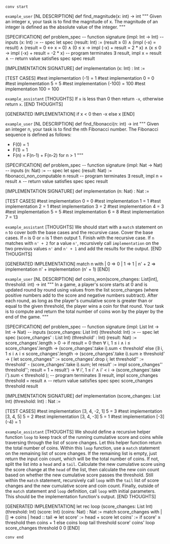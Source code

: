`conv start`

`example_user`
[NL DESCRIPTION]
def find_magnitude(x: int) -> int
"""
Given an integer x, your task is to find the magnitude of x.
The magnitude of an integer is defined as the absolute value of the integer.
"""

[SPECIFICATION]
def problem_spec
-- function signature
(impl: Int → Int)
-- inputs
(x: Int) :=
-- spec
let spec (result: Int) :=
(result ≥ 0) ∧
(impl (-x) = result) ∧
(result = 0 ↔ x = 0) ∧
(0 ≤ x → impl (-x) + result = 2 * x) ∧
(x ≤ 0 → impl (-x) + result = -2 * x)
-- program terminates
∃ result, impl x = result ∧
-- return value satisfies spec
spec result

[IMPLEMENTATION SIGNATURE]
def implementation (x: Int) : Int :=

[TEST CASES]
#test implementation (-1) = 1
#test implementation 0 = 0
#test implementation 5 = 5
#test implementation (-100) = 100
#test implementation 100 = 100


`example_assistant`
[THOUGHTS]
If `x` is less than 0 then return `-x`, otherwise return `x`.
[END THOUGHTS]


[GENERATED IMPLEMENTATION]
if x < 0 then -x else x
[END]


`example_user`
[NL DESCRIPTION]
def find_fibonacci(n: int) -> int
"""
Given an integer n, your task is to find the nth Fibonacci number.
The Fibonacci sequence is defined as follows:
- F(0) = 1
- F(1) = 1
- F(n) = F(n-1) + F(n-2) for n > 1
"""

[SPECIFICATION]
def problem_spec
-- function signature
(impl: Nat → Nat)
-- inputs
(n: Nat) :=
-- spec
let spec (result: Nat) :=
fibonacci_non_computable n result
-- program terminates
∃ result, impl n = result ∧
-- return value satisfies spec
spec result


[IMPLEMENTATION SIGNATURE]
def implementation (n: Nat) : Nat :=

[TEST CASES]
#test implementation 0 = 0
#test implementation 1 = 1
#test implementation 2 = 1
#test implementation 3 = 2
#test implementation 4 = 3
#test implementation 5 = 5
#test implementation 6 = 8
#test implementation 7 = 13


`example_assistant`
[THOUGHTS]
We should start with a `match` statement on `n` to cover both the base cases and the recursive case.
Cover the base cases. If `n` is 0 or `n` is 1 then output 1.
Finish with the recursive case. If `n` matches with `n' + 2` for a value `n'`, recursively call `implementation` on the two previous values `n'` and `n' + 1` and add the results for the output.
[END THOUGHTS]


[GENERATED IMPLEMENTATION]
match n with
| 0 => 0
| 1 => 1
| n' + 2 => implementation n' + implementation (n' + 1)
[END]


`example_user`
[NL DESCRIPTION]
def coins_won(score_changes: List[int], threshold: int) -> int
"""
In a game, a player's score starts at 0 and is updated round by round using values from the list
score_changes (where positive numbers add to the score and negative numbers subtract).
After each round, as long as the player's cumulative score is greater than or equal to the given threshold,
the player wins a coin for that round.
Your task is to compute and return the total number of coins won by the player by the end of the game.
"""

[SPECIFICATION]
def problem_spec
-- function signature
(impl: List Int → Int → Nat)
-- inputs
(score_changes: List Int)
(threshold: Int) :=
-- spec
let spec (score_changes' : List Int) (threshold' : Int) (result: Nat) :=
score_changes'.length > 0 →
if result = 0 then
  ∀ i, 1 ≤ i ∧ i ≤ score_changes'.length →
  (score_changes'.take i).sum < threshold'
else
  (∃ i, 1 ≤ i ∧ i ≤ score_changes'.length →
  (score_changes'.take i).sum ≥ threshold' →
  ( let score_changes'' := score_changes'.drop i;
    let threshold'' := threshold' - (score_changes'.take i).sum;
    let result' := impl score_changes'' threshold'';
    result = 1 + result') →
  ∀ i', 1 ≤ i' ∧ i' < i → (score_changes'.take i').sum < threshold
  );
-- program terminates
∃ result, impl score_changes threshold = result ∧
-- return value satisfies spec
spec score_changes threshold result

[IMPLEMENTATION SIGNATURE]
def implementation (score_changes: List Int) (threshold: Int) : Nat :=

[TEST CASES]
#test implementation [3, 4, -2, 1] 5 = 3
#test implementation [3, 4, 5] 5 = 2
#test implementation [3, 4, -3] 5 = 1
#test implementation [-3] (-4) = 1


`example_assistant`
[THOUGHTS]
We should define a recursive helper function `loop` to keep track of the running cumulative score and coins while traversing through the list of score changes. Let this helper function return the total number of coins.
Within this `loop` function, use a `match` statement on the remaining list of score changes.
If the remaining list is empty, just return the input coin count, which will be the total number of coins.
If not, split the list into a `head` and a `tail`. Calculate the new cumulative score using the score change at the `head` of the list, then calculate the new coin count based on whether the new cumulative score passes the threshold.
Still within the `match` statement, recursively call `loop` with the `tail` list of score changes and the new cumulative score and coin count.
Finally, outside of the `match` statement and `loop` definition, call `loop` with initial parameters. This should be the implementation function's output.
[END THOUGHTS]


[GENERATED IMPLEMENTATION]
let rec loop (score_changes: List Int) (threshold: Int) (score: Int) (coins: Nat) : Nat :=
  match score_changes with
  | [] => coins
  | head :: tail =>
    let score' := head + score
    let coins' := if score' ≥ threshold then coins + 1 else coins
    loop tail threshold score' coins'
loop score_changes threshold 0 0
[END]

`conv end`